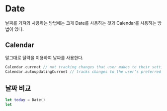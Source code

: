 # Date

날짜를 가져와 사용하는 방법에는 크게 Date를 사용하는 것과 Calendar를 사용하는 방법이 있다.

## Calendar

말그대로 달력을 이용하여 날짜를 사용한다.

```swift
Calendar.currnet // not tracking changes that user makes to their settings
Calendar.autoupdatingCurrnet // tracks changes to the user’s preferred calendar
```

## 날짜 비교

```swift
let today = Date()
let 
```


